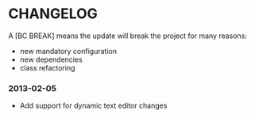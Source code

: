 CHANGELOG
=========

A [BC BREAK] means the update will break the project for many reasons:

* new mandatory configuration
* new dependencies
* class refactoring

### 2013-02-05

* Add support for dynamic text editor changes